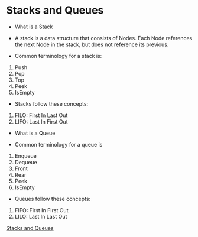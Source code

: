 # Stacks and Queues

* What is a Stack
- A stack is a data structure that consists of Nodes. Each Node references the next Node in the stack, but does not reference its previous.


* Common terminology for a stack is:
1. Push 
2. Pop 
3. Top 
4. Peek 
5. IsEmpty

* Stacks follow these concepts:

1. FILO: First In Last Out
2. LIFO: Last In First Out


* What is a Queue

 * Common terminology for a queue is
 1. Enqueue 
 2. Dequeue
 3. Front 
 4. Rear 
 5. Peek 
 6. IsEmpty


 * Queues follow these concepts:

 1. FIFO: First In First Out
 2. LILO: Last In Last Out

[Stacks and Queues](https://codefellows.github.io/common_curriculum/data_structures_and_algorithms/Code_401/class-10/resources/stacks_and_queues.html)